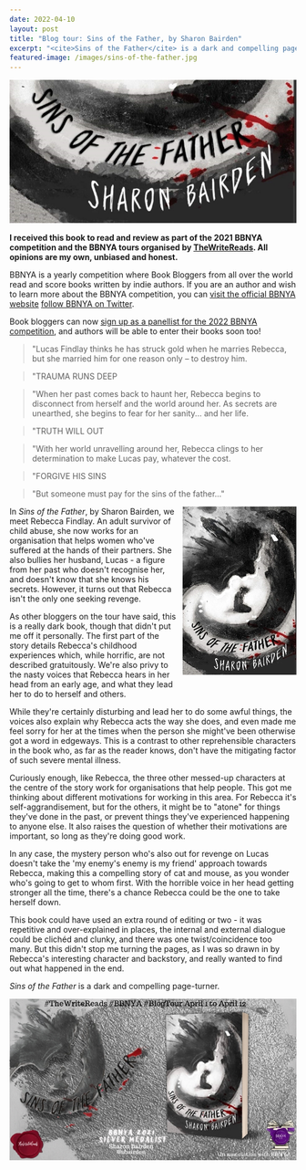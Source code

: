 ```yaml
---
date: 2022-04-10
layout: post
title: "Blog tour: Sins of the Father, by Sharon Bairden"
excerpt: "<cite>Sins of the Father</cite> is a dark and compelling page-turner."
featured-image: /images/sins-of-the-father.jpg
---
```


![Sins of the Father](/images/sins-of-the-father.jpg)

**I received this book to read and review as part of the 2021 BBNYA competition and the BBNYA tours organised by [TheWriteReads](https://www.thewritereads.com/). All opinions are my own, unbiased and honest.**

BBNYA is a yearly competition where Book Bloggers from all over the world read and score books written by indie authors. If you are an author and wish to learn more about the BBNYA competition, you can [visit the official BBNYA website](https://www.bbnya.com) [follow BBNYA on Twitter](https://twitter.com/bbnya_official).

Book bloggers can now [sign up as a panellist for the 2022 BBNYA competition](https://www.bbnya.com/how-to-enter/panellist-sign-up), and authors will be able to enter their books soon too!

> "Lucas Findlay thinks he has struck gold when he marries Rebecca, but she married him for one reason only – to destroy him.

> "TRAUMA RUNS DEEP

> "When her past comes back to haunt her, Rebecca begins to disconnect from herself and the world around her. As secrets are unearthed, she begins to fear for her sanity... and her life.

> "TRUTH WILL OUT

> "With her world unravelling around her, Rebecca clings to her determination to make Lucas pay, whatever the cost.

> "FORGIVE HIS SINS

> "But someone must pay for the sins of the father..."

<img src="/images/sins-of-the-father-200.jpg" alt="Sins of the Father" style="float: right; margin-bottom: 10px; margin-left: 10px;">

In <cite>Sins of the Father</cite>, by Sharon Bairden, we meet Rebecca Findlay. An adult survivor of child abuse, she now works for an organisation that helps women who've suffered at the hands of their partners. She also bullies her husband, Lucas - a figure from her past who doesn't recognise her, and doesn't know that she knows his secrets. However, it turns out that Rebecca isn't the only one seeking revenge.

As other bloggers on the tour have said, this is a really dark book, though that didn't put me off it personally. The first part of the story details Rebecca's childhood experiences which, while horrific, are not described gratuitously. We're also privy to the nasty voices that Rebecca hears in her head from an early age, and what they lead her to do to herself and others.

While they're certainly disturbing and lead her to do some awful things, the voices also explain why Rebecca acts the way she does, and even made me feel sorry for her at the times when the person she might've been otherwise got a word in edgeways. This is a contrast to other reprehensible characters in the book who, as far as the reader knows, don't have the mitigating factor of such severe mental illness.

Curiously enough, like Rebecca, the three other messed-up characters at the centre of the story work for organisations that help people. This got me thinking about different motivations for working in this area. For Rebecca it's self-aggrandisement, but for the others, it might be to "atone" for things they've done in the past, or prevent things they've experienced happening to anyone else. It also raises the question of whether their motivations are important, so long as they're doing good work.

In any case, the mystery person who's also out for revenge on Lucas doesn't take the 'my enemy's enemy is my friend' approach towards Rebecca, making this a compelling story of cat and mouse, as you wonder who's going to get to whom first. With the horrible voice in her head getting stronger all the time, there's a chance Rebecca could be the one to take herself down.

This book could have used an extra round of editing or two - it was repetitive and over-explained in places, the internal and external dialogue could be clichéd and clunky, and there was one twist/coincidence too many. But this didn't stop me turning the pages, as I was so drawn in by Rebecca's interesting character and backstory, and really wanted to find out what happened in the end.

<cite>Sins of the Father</cite> is a dark and compelling page-turner.

![Sins of the Father blog tour banner](/images/sins-of-the-father-banner.jpg)
